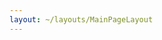 ```yaml
---
layout: ~/layouts/MainPageLayout
---
```


<template v-slot:title>

## Secret Media Articles

</template>

<single-column>

<template>

<grid columns="3">

<media-card tag="podcast" title="Private Smart Contracts: Pomp Podcast" src="media-card/image1.png" to="https://www.youtube.com/watch?v=Kx9hb3U7pfs" cta="Watch Now"></media-card>

<media-card tag="podcast" title="Secret Network on The Defiant Podcast" src="media-card/image2.png" to="https://anchor.fm/thedefiant/episodes/Privacy-Might-be-the-Only-Thing-Left-That-Makes-Web-3-0-a-Viable-Alternative-Tor-Bair-of-Secret-Foundation-el9n52" cta="Listen Now"></media-card>

<media-card tag="video" title="zkp-privacy Summit: Secret Contracts" src="media-card/privacysummit.png" to="https://www.crowdcast.io/e/zkp-privacy-summit/5" cta="Watch Now"></media-card>

<media-card tag="video" title="Defi Privacy Is Here: Ivan on Tech" src="media-card/image3.png" to="https://www.youtube.com/watch?v=rvkMPcMK_7Ah" cta="Watch Now"></media-card>

<media-card tag="video" title="Sharing Secrets Ep. 2 - Ed Moncada" src="media-card/image4.png" to="https://www.youtube.com/watch?v=7JL5N8R2HKI" cta="Watch Now"></media-card>

<media-card tag="video" title="Increasing Blockchain Adoption with Privacy" src="media-card/image5.png" to="https://www.youtube.com/watch?v=7-eUMvH84mU" cta="Watch Now"></media-card>

<media-card tag="video" title="Secret Tokens Explained" src="media-card/image6.png" to="https://www.youtube.com/watch?v=fkgy83Hu8Bc" cta="Watch Now"></media-card>

<media-card tag="video" title="Introducing Secret Network" src="media-card/image7.png" to="https://www.youtube.com/watch?v=c70BBVUCxxk" cta="Watch Now"></media-card>

<media-card tag="video" title="Sharing Secrets Ep. 0 - What is a Secret?" src="media-card/image8.png" to="https://www.youtube.com/watch?v=Jk7kV1ph-FQ" cta="Watch Now"></media-card>

</grid>

</template>

</single-column>
